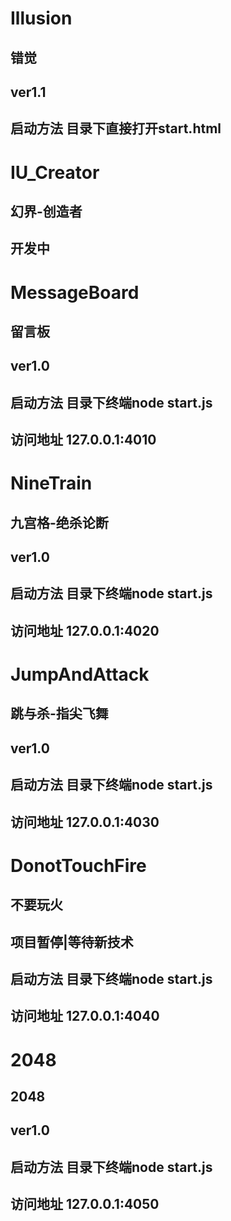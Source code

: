 # Illusion 
## 错觉 
## ver1.1
## 启动方法  目录下直接打开start.html

# IU_Creator
## 幻界-创造者
## 开发中

# MessageBoard 
## 留言板 
## ver1.0
## 启动方法  目录下终端node start.js
## 访问地址  127.0.0.1:4010

# NineTrain
## 九宫格-绝杀论断
## ver1.0
## 启动方法  目录下终端node start.js
## 访问地址  127.0.0.1:4020

# JumpAndAttack
## 跳与杀-指尖飞舞
## ver1.0
## 启动方法  目录下终端node start.js
## 访问地址  127.0.0.1:4030

# DonotTouchFire
## 不要玩火
## 项目暂停|等待新技术
## 启动方法  目录下终端node start.js
## 访问地址  127.0.0.1:4040

# 2048
## 2048
## ver1.0
## 启动方法  目录下终端node start.js
## 访问地址  127.0.0.1:4050
